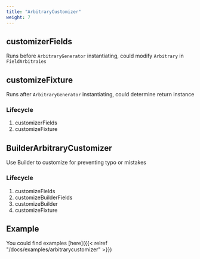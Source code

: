 ```yaml
---
title: "ArbitraryCustomizer"
weight: 7
---
```


## customizerFields

Runs before `ArbitraryGenerator` instantiating, could modify `Arbitrary` in `FieldArbitraies`

## customizeFixture

Runs after `ArbitraryGenerator` instantiating, could determine return instance

### Lifecycle

1. customizerFields
2. customizeFixture

## BuilderArbitraryCustomizer

Use Builder to customize for preventing typo or mistakes

### Lifecycle

1. customizeFields
2. customizeBuilderFields
3. customizeBuilder
4. customizeFixture

## Example

You could find examples [here]({{< relref "/docs/examples/arbitrarycustomizer" >}})
